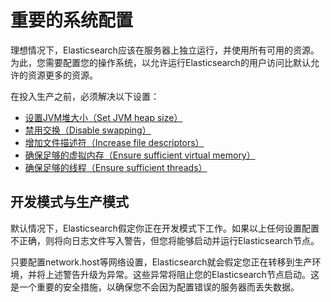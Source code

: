 # 重要的系统配置

理想情况下，Elasticsearch应该在服务器上独立运行，并使用所有可用的资源。为此，您需要配置您的操作系统，以允许运行Elasticsearch的用户访问比默认允许的资源更多的资源。

在投入生产之前，必须解决以下设置：

* [设置JVM堆大小（Set JVM heap size）](https://www.elastic.co/guide/en/elasticsearch/reference/5.4/heap-size.html)
* [禁用交换（Disable swapping）](https://www.elastic.co/guide/en/elasticsearch/reference/5.4/setup-configuration-memory.html)
* [增加文件描述符（Increase file descriptors）](https://www.elastic.co/guide/en/elasticsearch/reference/5.4/file-descriptors.html)
* [确保足够的虚拟内存（Ensure sufficient virtual memory）](https://www.elastic.co/guide/en/elasticsearch/reference/5.4/vm-max-map-count.html)
* [确保足够的线程（Ensure sufficient threads）](https://www.elastic.co/guide/en/elasticsearch/reference/5.4/max-number-of-threads.html)

## 开发模式与生产模式

默认情况下，Elasticsearch假定你正在开发模式下工作。如果以上任何设置配置不正确，则将向日志文件写入警告，但您将能够启动并运行Elasticsearch节点。

只要配置network.host等网络设置，Elasticsearch就会假定您正在转移到生产环境，并将上述警告升级为异常。这些异常将阻止您的Elasticsearch节点启动。这是一个重要的安全措施，以确保您不会因为配置错误的服务器而丢失数据。